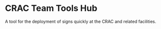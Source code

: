 # CRAC Team Tools Hub
A tool for the deployment of signs quickly at the CRAC and related facilities.
